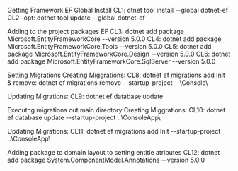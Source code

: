 
Getting Framework EF Global Install 
CL1:    otnet tool install --global dotnet-ef
CL2 -opt:   dotnet tool update --global dotnet-ef

Adding to the project packages EF
CL3:    dotnet add package Microsoft.EntityFrameworkCore --version 5.0.0
CL4:    dotnet add package Microsoft.EntityFrameworkCore.Tools --version 5.0.0
CL5:    dotnet add package Microsoft.EntityFrameworkCore.Design --version 5.0.0
CL6:    dotnet add package Microsoft.EntityFrameworkCore.SqlServer --version 5.0.0

Setting Migrations
Creating Miggrations: 
CL8:    dotnet ef migrations add Init
        & remove: dotnet ef migrations remove --startup-project --\Console\

Updating Migrations:
CL9:    dotnet ef database update

Executng migrations out main directory
Creating Miggrations: 
CL10:   dotnet ef database update  --startup-project ..\ConsoleApp\

Updating Migrations:
CL11:   dotnet ef migrations add Init --startup-project ..\ConsoleApp\

Adding package to domain layout to setting entitie atributes
CL12:   dotnet add package System.ComponentModel.Annotations --version 5.0.0


